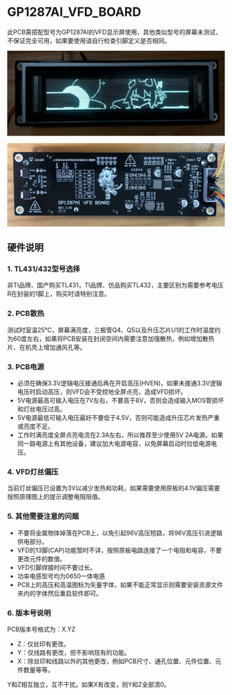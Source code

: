 # GP1287AI_VFD_BOARD
此PCB需搭配型号为GP1287AI的VFD显示屏使用，其他类似型号的屏幕未测试，不保证完全可用，如果要使用请自行检查引脚定义是否相同。

![正面](https://github.com/izilzty/GP1287AI_VFD_BOARD/raw/main/%E8%B5%84%E6%BA%90/README%E5%9B%BE%E7%89%87/front.JPG "正面")

![背面](https://github.com/izilzty/GP1287AI_VFD_BOARD/raw/main/%E8%B5%84%E6%BA%90/README%E5%9B%BE%E7%89%87/back.JPG "背面")

## 硬件说明

### 1. TL431/432型号选择
非TI品牌、国产购买TL431，TI品牌、仿品购买TL432，主要区别为需要参考电压R在封装的1脚上，购买时请特别注意。

### 2. PCB散热
测试时室温25℃，屏幕满亮度，三极管Q4、Q5以及升压芯片U1的工作时温度约为60度左右，如果将PCB安装在封闭空间内需要注意加强散热，例如增加散热片、在机壳上增加通风孔等。

### 3. PCB电源
* 必须在确保3.3V逻辑电压接通后再在开启高压(HVEN)，如果未接通3.3V逻辑电压时启动高压，则VFD会不受控地全屏点亮，造成VFD损坏。
* 5V电源最高可输入电压在7V左右，不要高于8V，否则会造成输入MOS管损坏和灯丝电压过高。
* 5V电源最低可输入电压最好不要低于4.5V，否则可能造成升压芯片发热严重或亮度不足。
* 工作时满亮度全屏点亮电流在2.3A左右，所以推荐至少使用5V 2A电源。如果同一路电源上有其他设备，建议加大电源电容，以免屏幕启动时拉低电源电压。

### 4. VFD灯丝偏压
当前灯丝偏压已设置为3V以减少发热和功耗，如果需要使用原板的4.1V偏压需要按照原理图上的提示调整电阻阻值。

### 5. 其他需要注意的问题
* 不要将金属物体掉落在PCB上，以免引起96V高压短路，将96V高压引进逻辑供电部分。
* VFD的13脚(CAP)功能暂时不详，按照原板电路连接了一个电阻和电容，不要更改元件的数值。
* VFD引脚焊接时间不要过长。
* 功率电感型号均为0650一体电感
* PCB上的高压和高温图标为矢量字体，如果不能正常显示则需要安装资源文件夹内的字体然后重启软件即可。

### 6. 版本号说明
PCB版本号格式为：X.YZ
* Z：仅丝印有更改。
* Y：仅线路有更改，但不影响现有的功能。
* X：除丝印和线路以外的其他更改，例如PCB尺寸、通孔位置、元件位置、元件数量等等。

Y和Z相互独立，互不干扰。如果X有改变，则Y和Z全部清0。
